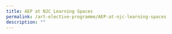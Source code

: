 ```yaml
---
title: AEP at NJC Learning Spaces
permalink: /art-elective-programme/AEP-at-njc-learning-spaces
description: ""
---
```


